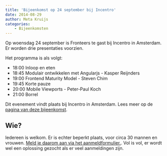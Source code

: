 ```yaml
---
title: 'Bijeenkomst op 24 september bij Incentro'
date: 2014-08-29
author: Meta Kruijs
categories:
    - Bijeenkomsten
---
```


Op woensdag 24 september is Fronteers te gast bij Incentro in Amsterdam. Er worden drie presentaties voorzien.

Het programma is als volgt:

-   18:00 Inloop en eten
-   18:45 Modulair ontwikkelen met Angularjs - Kasper Reijnders
-   19:00 Frontend Maturity Model - Steven Chim
-   19:45 Korte pauze
-   20:00 Mobile Viewports - Peter-Paul Koch
-   21:00 Borrel

Dit evenement vindt plaats bij Incentro in Amsterdam. Lees meer op de [pagina van deze bijeenkomst](/nl/activiteiten/2014/incentro).

## Wie?

Iedereen is welkom. Er is echter beperkt plaats, voor circa 30 mannen en vrouwen. [Meld je daarom aan via het aanmeldformulier.](/bijeenkomsten/2014/incentro). Vol is vol, er wordt wel een oplossing gezocht als er veel aanmeldingen zijn.
